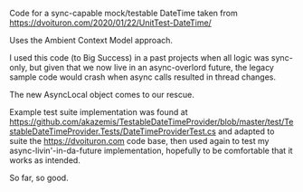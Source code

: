 ﻿Code for a sync-capable mock/testable DateTime taken from https://dvoituron.com/2020/01/22/UnitTest-DateTime/

Uses the Ambient Context Model approach.

I used this code (to Big Success) in a past projects when all logic was sync-only, but 
given that we now live in an async-overlord future, the legacy sample code would crash 
when async calls resulted in thread changes.

The new AsyncLocal object comes to our rescue.


Example test suite implementation was found at https://github.com/akazemis/TestableDateTimeProvider/blob/master/test/TestableDateTimeProvider.Tests/DateTimeProviderTest.cs
and adapted to suite the https://dvoituron.com code base, then used again to test my 
async-livin'-in-da-future implementation, hopefully to be comfortable that it works as intended.

So far, so good.
